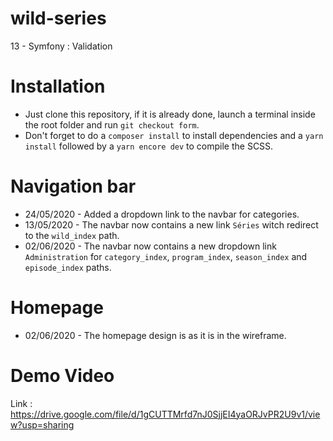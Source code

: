 # wild-series
13 - Symfony : Validation

# Installation
* Just clone this repository, if it is already done, launch a terminal inside the root folder and run `git checkout form`.
* Don't forget to do a `composer install` to install dependencies and a `yarn install` followed by a `yarn encore dev` to compile the SCSS.

# Navigation bar
* 24/05/2020 - Added a dropdown link to the navbar for categories.
* 13/05/2020 - The navbar now contains a new link `Séries` witch redirect to the `wild_index` path.
* 02/06/2020 - The navbar now contains a new dropdown link `Administration` for `category_index`, `program_index`, `season_index` and `episode_index` paths.

# Homepage
* 02/06/2020 - The homepage design is as it is in the wireframe.

# Demo Video
Link : https://drive.google.com/file/d/1gCUTTMrfd7nJ0SjjEI4yaORJvPR2U9v1/view?usp=sharing